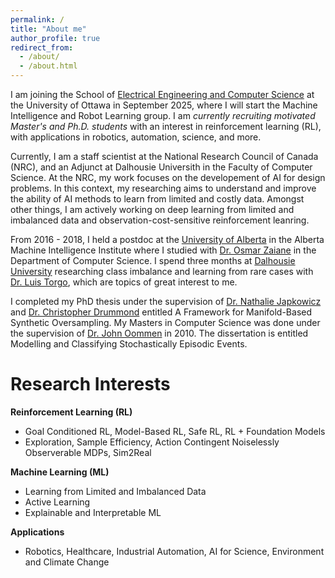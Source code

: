 ```yaml
---
permalink: /
title: "About me"
author_profile: true
redirect_from: 
  - /about/
  - /about.html
---
```


I am joining the School of [Electrical Engineering and Computer Science](https://www.uottawa.ca/faculty-engineering/school-electrical-engineering-computer-science) at the University of Ottawa in September 2025, where I will start the Machine Intelligence and Robot Learning group. I am *currently recruiting motivated Master's and Ph.D. students* with an interest in reinforcement learning (RL), with applications in robotics, automation, science, and more.

Currently, I am a staff scientist at the National Research Council of Canada (NRC), and an Adjunct at Dalhousie Universith in the Faculty of Computer Science. At the NRC, my work focuses on the developement of AI for design problems. In this context, my researching aims to understand and improve the ability of AI methods to learn from limited and costly data. Amongst other things, I am actively working on deep learning from limited and imbalanced data and observation-cost-sensitive reinforcement leanring.

From 2016 - 2018, I held a postdoc at the [University of Alberta](https://www.ualberta.ca/en/computing-science/index.html) in the Alberta Machine Intelligence Institute where I studied with [Dr. Osmar Zaiane](https://webdocs.cs.ualberta.ca/~zaiane/) in the Department of Computer Science. I spend three months at [Dalhousie University](https://www.dal.ca/faculty/computerscience.html) researching class imbalance and learning from rare cases with [Dr. Luis Torgo](https://web.cs.dal.ca/~ltorgo/), which are topics of great interest to me.

I completed my PhD thesis under the supervision of [Dr. Nathalie Japkowicz](https://www.american.edu/cas/faculty/japkowic.cfm) and [Dr. Christopher Drummond](https://www.site.uottawa.ca/~cdrummon/) entitled A Framework for Manifold-Based Synthetic Oversampling. My Masters in Computer Science was done under the supervision of [Dr. John Oommen](https://people.scs.carleton.ca/~oommen/) in 2010. The dissertation is entitled Modelling and Classifying Stochastically Episodic Events.

Research Interests
======
**Reinforcement Learning (RL)**
- Goal Conditioned RL, Model-Based RL, Safe RL, RL + Foundation Models
- Exploration, Sample Efficiency, Action Contingent Noiselessly Observerable MDPs, Sim2Real
  
**Machine Learning (ML)**
- Learning from Limited and Imbalanced Data
- Active Learning
- Explainable and Interpretable ML

**Applications**
- Robotics, Healthcare, Industrial Automation, AI for Science, Environment and Climate Change
